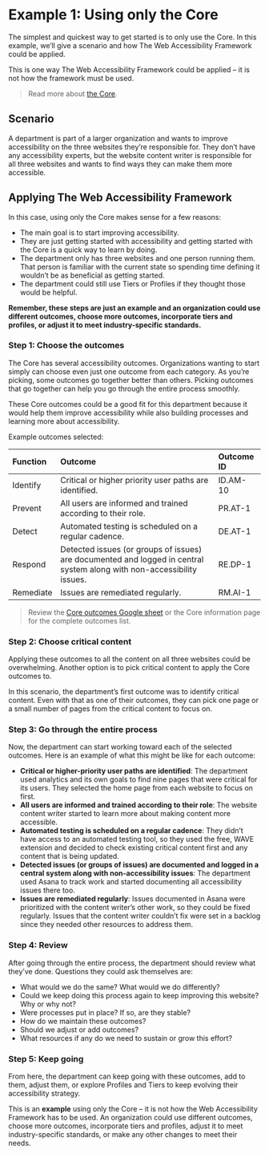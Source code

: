 # Example 1: Using only the Core

The simplest and quickest way to get started is to only use the Core. In this example, we’ll give a scenario and how The Web Accessibility Framework could be applied.

This is one way The Web Accessibility Framework could be applied – it is not how the framework must be used.

> Read more about [the Core](../parts/core.md).

## Scenario

A department is part of a larger organization and wants to improve accessibility on the three websites they’re responsible for. They don’t have any accessibility experts, but the website content writer is responsible for all three websites and wants to find ways they can make them more accessible.

## Applying The Web Accessibility Framework

In this case, using only the Core makes sense for a few reasons:

* The main goal is to start improving accessibility.
* They are just getting started with accessibility and getting started with the Core is a quick way to learn by doing.
* The department only has three websites and one person running them. That person is familiar with the current state so spending time defining it wouldn’t be as beneficial as getting started.
* The department could still use Tiers or Profiles if they thought those would be helpful.

**Remember, these steps are just an example and an organization could use different outcomes, choose more outcomes, incorporate tiers and profiles, or adjust it to meet industry-specific standards.**

### Step 1: Choose the outcomes

The Core has several accessibility outcomes. Organizations wanting to start simply can choose even just one outcome from each category. As you’re picking, some outcomes go together better than others. Picking outcomes that go together can help you go through the entire process smoothly.

These Core outcomes could be a good fit for this department because it would help them improve accessibility while also building processes and learning more about accessibility.

Example outcomes selected:

| Function | Outcome | Outcome ID |
| :--- | :--- | :---  |
| Identify | Critical or higher priority user paths are identified. | ID.AM-10 |
| Prevent | All users are informed and trained according to their role. | PR.AT-1 |
| Detect | Automated testing is scheduled on a regular cadence. | DE.AT-1 |
| Respond | Detected issues (or groups of issues) are documented and logged in central system along with non-accessibility issues. | RE.DP-1 |
| Remediate | Issues are remediated regularly. | RM.AI-1 |

> Review the [Core outcomes Google sheet](https://docs.google.com/spreadsheets/d/1LwesBWTze5mnGDl6bRyGPnvXqY5tXQGScKGa1V30rf4/edit?usp=sharing) or the Core information page for the complete outcomes list.

### Step 2: Choose critical content

Applying these outcomes to all the content on all three websites could be overwhelming. Another option is to pick critical content to apply the Core outcomes to.

In this scenario, the department’s first outcome was to identify critical content. Even with that as one of their outcomes, they can pick one page or a small number of pages from the critical content to focus on.

### Step 3: Go through the entire process

Now, the department can start working toward each of the selected outcomes. Here is an example of what this might be like for each outcome:

* **Critical or higher-priority user paths are identified**: The department used analytics and its own goals to find nine pages that were critical for its users. They selected the home page from each website to focus on first.
* **All users are informed and trained according to their role**: The website content writer started to learn more about making content more accessible.
* **Automated testing is scheduled on a regular cadence**: They didn’t have access to an automated testing tool, so they used the free, WAVE extension and decided to check existing critical content first and any content that is being updated.
* **Detected issues (or groups of issues) are documented and logged in a central system along with non-accessibility issues**: The department used Asana to track work and started documenting all accessibility issues there too.
* **Issues are remediated regularly**: Issues documented in Asana were prioritized with the content writer’s other work, so they could be fixed regularly. Issues that the content writer couldn’t fix were set in a backlog since they needed other resources to address them.

### Step 4: Review

After going through the entire process, the department should review what they’ve done. Questions they could ask themselves are:

* What would we do the same? What would we do differently?
* Could we keep doing this process again to keep improving this website? Why or why not?
* Were processes put in place? If so, are they stable?
* How do we maintain these outcomes?
* Should we adjust or add outcomes?
* What resources if any do we need to sustain or grow this effort?

### Step 5: Keep going

From here, the department can keep going with these outcomes, add to them, adjust them, or explore Profiles and Tiers to keep evolving their accessibility strategy.

This is an **example** using only the Core – it is not how the Web Accessibility Framework has to be used. An organization could use different outcomes, choose more outcomes, incorporate tiers and profiles, adjust it to meet industry-specific standards, or make any other changes to meet their needs.


